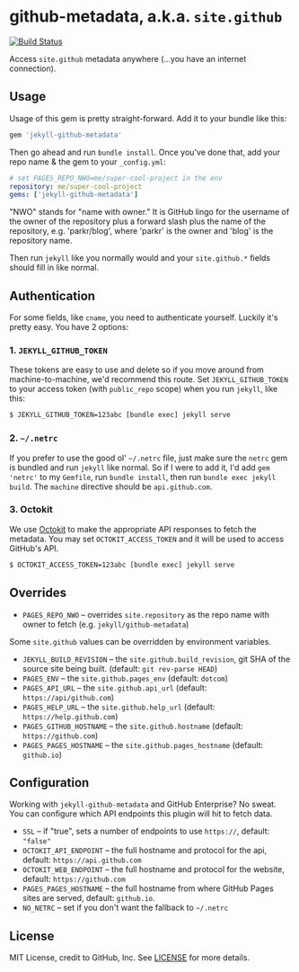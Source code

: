 github-metadata, a.k.a. `site.github`
=====================================

[![Build Status](https://travis-ci.org/jekyll/github-metadata.svg?branch=test-site)](https://travis-ci.org/jekyll/github-metadata)

Access `site.github` metadata anywhere (...you have an internet connection).

## Usage

Usage of this gem is pretty straight-forward. Add it to your bundle like this:

```ruby
gem 'jekyll-github-metadata'
```

Then go ahead and run `bundle install`. Once you've done that, add your repo name & the gem to your `_config.yml`:

```yaml
# set PAGES_REPO_NWO=me/super-cool-project in the env
repository: me/super-cool-project
gems: ['jekyll-github-metadata']
```

"NWO" stands for "name with owner." It is GitHub lingo for the username of
the owner of the repository plus a forward slash plus the name of the
repository, e.g. 'parkr/blog', where 'parkr' is the owner and 'blog' is the
repository name.

Then run `jekyll` like you normally would and your `site.github.*` fields should fill in like normal.

## Authentication

For some fields, like `cname`, you need to authenticate yourself. Luckily it's pretty easy. You have 2 options:

### 1. `JEKYLL_GITHUB_TOKEN`

These tokens are easy to use and delete so if you move around from machine-to-machine, we'd recommend this route. Set `JEKYLL_GITHUB_TOKEN` to your access token (with `public_repo` scope) when you run `jekyll`, like this:

```bash
$ JEKYLL_GITHUB_TOKEN=123abc [bundle exec] jekyll serve
```

### 2. `~/.netrc`

If you prefer to use the good ol' `~/.netrc` file, just make sure the `netrc` gem is bundled and run `jekyll` like normal. So if I were to add it, I'd add `gem 'netrc'` to my `Gemfile`, run `bundle install`, then run `bundle exec jekyll build`. The `machine` directive should be `api.github.com`.

### 3. Octokit

We use [Octokit](https://github.com/octokit/octokit.rb) to make the appropriate API responses to fetch the metadata. You may set `OCTOKIT_ACCESS_TOKEN` and it will be used to access GitHub's API.

```bash
$ OCTOKIT_ACCESS_TOKEN=123abc [bundle exec] jekyll serve
```

## Overrides

- `PAGES_REPO_NWO` – overrides `site.repository` as the repo name with owner to fetch (e.g. `jekyll/github-metadata`)

Some `site.github` values can be overridden by environment variables.

- `JEKYLL_BUILD_REVISION` – the `site.github.build_revision`, git SHA of the source site being built. (default: `git rev-parse HEAD`)
- `PAGES_ENV` – the `site.github.pages_env` (default: `dotcom`)
- `PAGES_API_URL` – the `site.github.api_url` (default: `https://api/github.com`)
- `PAGES_HELP_URL` – the `site.github.help_url` (default: `https://help.github.com`)
- `PAGES_GITHUB_HOSTNAME` – the `site.github.hostname` (default: `https://github.com`)
- `PAGES_PAGES_HOSTNAME` – the `site.github.pages_hostname` (default: `github.io`)

## Configuration

Working with `jekyll-github-metadata` and GitHub Enterprise? No sweat. You can configure which API endpoints this plugin will hit to fetch data.

- `SSL` – if "true", sets a number of endpoints to use `https://`, default: `"false"`
- `OCTOKIT_API_ENDPOINT` – the full hostname and protocol for the api, default: `https://api.github.com`
- `OCTOKIT_WEB_ENDPOINT` – the full hostname and protocol for the website, default: `https://github.com`
- `PAGES_PAGES_HOSTNAME` – the full hostname from where GitHub Pages sites are served, default: `github.io`.
- `NO_NETRC` – set if you don't want the fallback to `~/.netrc`

## License

MIT License, credit to GitHub, Inc. See [LICENSE](LICENSE) for more details.
